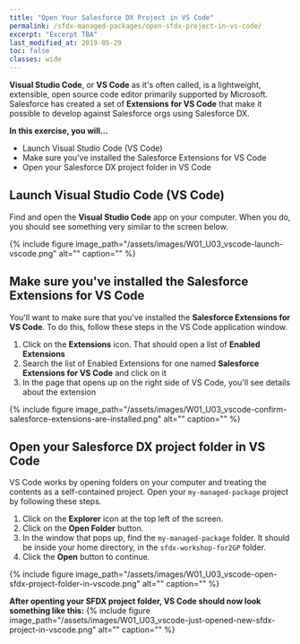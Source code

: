 ```yaml
---
title: "Open Your Salesforce DX Project in VS Code"
permalink: /sfdx-managed-packages/open-sfdx-project-in-vs-code/
excerpt: "Excerpt TBA"
last_modified_at: 2019-05-29
toc: false
classes: wide
---
```


**Visual Studio Code**, or **VS Code** as it's often called, is a lightweight, extensible, open source code editor primarily supported by Microsoft.  Salesforce has created a set of **Extensions for VS Code** that make it possible to develop against Salesforce orgs using Salesforce DX.

**In this exercise, you will...**

* Launch Visual Studio Code (VS Code)
* Make sure you've installed the Salesforce Extensions for VS Code
* Open your Salesforce DX project folder in VS Code

## Launch Visual Studio Code (VS Code)

Find and open the **Visual Studio Code** app on your computer.  When you do, you should see something very similar to the screen below.

{% include figure image_path="/assets/images/W01_U03_vscode-launch-vscode.png" alt="" caption="" %}


## Make sure you've installed the Salesforce Extensions for VS Code
You'll want to make sure that you've installed the **Salesforce Extensions for VS Code**.  To do this, follow these steps in the VS Code application window.

1. Click on the **Extensions** icon.  That should open a list of **Enabled Extensions**
2. Search the list of Enabled Extensions for one named **Salesforce Extensions for VS Code** and click on it
3. In the page that opens up on the right side of VS Code, you'll see details about the extension

{% include figure image_path="/assets/images/W01_U03_vscode-confirm-salesforce-extensions-are-installed.png" alt="" caption="" %}


## Open your Salesforce DX project folder in VS Code
VS Code works by opening folders on your computer and treating the contents as a self-contained project.  Open your `my-managed-package` project by following these steps.

1. Click on the **Explorer** icon at the top left of the screen.
2. Click on the **Open Folder** button.
3. In the window that pops up, find the `my-managed-package` folder. It should be inside your home directory, in the `sfdx-workshop-for2GP` folder.
4. Click the **Open** button to continue.

{% include figure image_path="/assets/images/W01_U03_vscode-open-sfdx-project-folder-in-vscode.png" alt="" caption="" %}

**After openting your SFDX project folder, VS Code should now look something like this:**
{% include figure image_path="/assets/images/W01_U03_vscode-just-opened-new-sfdx-project-in-vscode.png" alt="" caption="" %}